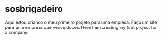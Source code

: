 # sosbrigadeiro

Aqui estou criando o meu primeiro projeto para uma empresa. Faço um site para uma empresa que vende doces.
Here I am creating my first project for a company.
